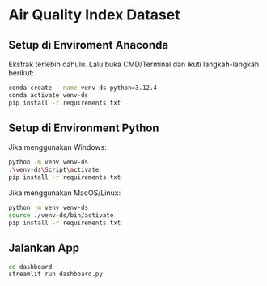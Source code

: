 # Air Quality Index Dataset

## Setup di Enviroment Anaconda

Ekstrak terlebih dahulu. Lalu buka CMD/Terminal dan ikuti langkah-langkah berikut:

```bash
conda create --name venv-ds python=3.12.4
conda activate venv-ds
pip install -r requirements.txt
```

## Setup di Environment Python

Jika menggunakan Windows:

```bash
python -m venv venv-ds
.\venv-ds\Script\activate
pip install -r requirements.txt
```

Jika menggunakan MacOS/Linux:

```bash
python -m venv venv-ds
source ./venv-ds/bin/activate
pip install -r requirements.txt
```

## Jalankan App

```bash
cd dashboard
streamlit run dashboard.py
```
